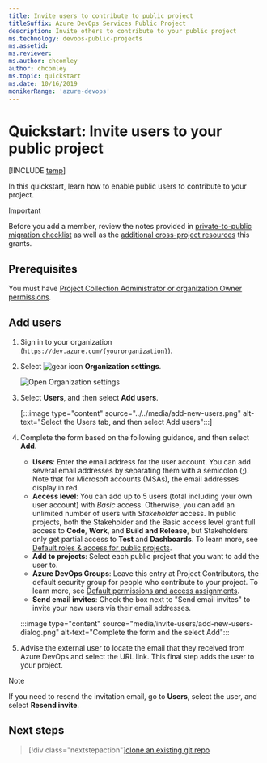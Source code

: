 ```yaml
---
title: Invite users to contribute to public project
titleSuffix: Azure DevOps Services Public Project  
description: Invite others to contribute to your public project  
ms.technology: devops-public-projects
ms.assetid: 
ms.reviewer:
ms.author: chcomley
author: chcomley
ms.topic: quickstart
ms.date: 10/16/2019
monikerRange: 'azure-devops'
---
```


<a id="invite-others" />

# Quickstart: Invite users to your public project

[!INCLUDE [temp](includes/version-public-projects.md)]

In this quickstart, learn how to enable public users to contribute to your project.

> [!IMPORTANT]
> Before you add a member, review the notes provided in [private-to-public migration checklist](migration-checklist.md) as well as
> the [additional cross-project resources](../accounts/resources-granted-to-project-members.md) this grants.

## Prerequisites

You must have [Project Collection Administrator or organization Owner permissions](../../organizations/security/set-project-collection-level-permissions.md?toc=/azure/devops/organizations/accounts/toc.json&bc=/azure/devops/organizations/accounts/breadcrumb/toc.json).

## Add users

1.  Sign in to your organization (`https://dev.azure.com/{yourorganization}`).

2.  Select ![gear icon](../../media/icons/gear-icon.png) **Organization settings**.

    ![Open Organization settings](../../media/settings/open-admin-settings-vert.png)

3.  Select **Users**, and then select **Add users**.

    [:::image type="content" source="../../media/add-new-users.png" alt-text="Select the Users tab, and then select Add users":::]

4.  Complete the form based on the following guidance, and then select **Add**.

    * **Users**: Enter the email address for the user account. You can add several email addresses by separating them with a semicolon (;). Note that for Microsoft accounts (MSAs), the email addresses display in red.
    * **Access level**: You can add up to 5 users (total including your own user account) with _Basic_ access. Otherwise, you can add an unlimited number of users with _Stakeholder_ access. In public projects, both the Stakeholder and the Basic access level grant full access to **Code**, **Work**, and **Build and Release**, but Stakeholders only get partial access to **Test** and **Dashboards**. To learn more, see [Default roles & access for public projects](default-roles-access-public.md).
    * **Add to projects**: Select each public project that you want to add the user to.
    * **Azure DevOps Groups**: Leave this entry at Project Contributors, the default security group for people who contribute to your project. To learn more, see [Default permissions and access assignments](../security/permissions-access.md).
    * **Send email invites**: Check the box next to "Send email invites" to invite your new users via their email addresses.

    :::image type="content" source="media/invite-users/add-new-users-dialog.png" alt-text="Complete the form and the select Add":::

5.  Advise the external user to locate the email that they received from Azure DevOps and select the URL link. This final step adds the user to your project.

> [!Note]
> If you need to resend the invitation email, go to **Users**, select the user, and select **Resend invite**.

<!---
## Add members to your public project from your project page

 Are admins able to add new users from this page, or only users who have been previously added to the organization?  

1. Add members from your project page.
	> [!div class="mx-imgBorder"]  
	> ![Add members](media/create-public-project/add-members.png)

1. Fill out the form.
	> [!div class="mx-imgBorder"]  
	> ![Add members](media/create-public-project/add-member-form.png)
-->

## Next steps

> [!div class="nextstepaction"][clone an existing git repo](clone-git-repo-public.md)
